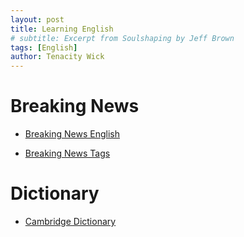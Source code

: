 ```yaml
---
layout: post
title: Learning English
# subtitle: Excerpt from Soulshaping by Jeff Brown
tags: [English]
author: Tenacity Wick
---
```


# Breaking News
- [Breaking News English](https://breakingnewsenglish.com/)

- [Breaking News Tags](https://zhouqiang19980220.github.io/tags/#books)

# Dictionary
- [Cambridge Dictionary](https://dictionary.cambridge.org)